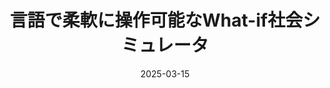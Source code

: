 ---
title: "言語で柔軟に操作可能なWhat-if社会シミュレータ"
authors: 山田 広明, 山田 寛章, <b>平岡 達也</b>
collection: publications
category: nonref
date: 2025-03-15
venue: '第26回人工知能学会第二種研究会　ビジネス・インフォマティクス研究会'
paperurl: 'https://www.jstage.jst.go.jp/article/jsaisigtwo/2025/BI-026/2025_11/_article/-char/ja'
en: What-if social simulator that can be flexibly operated with natural language
award: <b>2024年度[人工知能学会研究会優秀賞](https://www.ai-gakkai.or.jp/about/award/jsai_award-sig/) / JSAI Incentive Award</b>
---